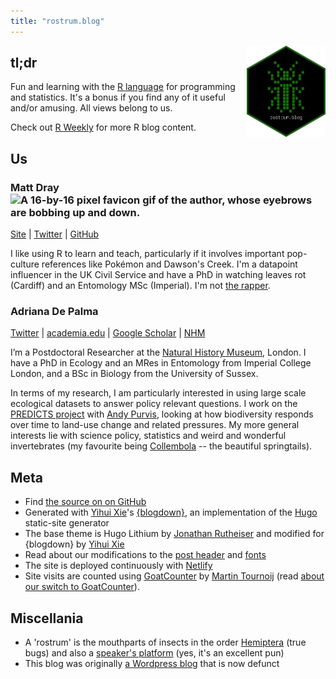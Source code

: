 ```yaml
---
title: "rostrum.blog"
---
```


<img src="https://raw.githubusercontent.com/matt-dray/stickers/master/output/rostrum_hex.png" alt="Hexagonal sticker with pixel-art of the the rostrum.blog insect logo on it." width="25%" align="right">


## tl;dr

Fun and learning with the [R language](https://www.r-project.org/) for programming and statistics. It's a bonus if you find any of it useful and/or amusing. All views belong to us.

Check out <a href='https://rweekly.org/' target="_blank">R Weekly</a> for more R blog content.

## Us

### Matt Dray <img src="https://raw.githubusercontent.com/matt-dray/postcard/master/favicon.ico" alt="A 16-by-16 pixel favicon gif of the author, whose eyebrows are bobbing up and down."/>

<a href='https://www.matt-dray.com' target="_blank">Site</a> | <a href='https://twitter.com/mattdray' target="_blank">Twitter</a> | <a href='https://github.com/matt-dray' target="_blank">GitHub</a>

I like using R to learn and teach, particularly if it involves important pop-culture references like Pokémon and Dawson's Creek. I'm a datapoint influencer in the UK Civil Service and have a PhD in watching leaves rot (Cardiff) and an Entomology MSc (Imperial). I'm not [the rapper](https://en.wikipedia.org/wiki/Dr._Dre). 

### Adriana De Palma

<a href='https://twitter.com/adpalma' target="_blank">Twitter</a> | <a href='https://nhm.academia.edu/AdrianaDePalma' target="_blank">academia.edu</a> | <a href='https://scholar.google.co.uk/citations?user=DhrCDz8AAAAJ&hl=en&oi=ao' target="_blank">Google Scholar</a> | <a href='http://www.nhm.ac.uk/our-science/departments-and-staff/staff-directory/adriana-de%20palma.html' target="_blank">NHM</a>

I’m a Postdoctoral Researcher at the [Natural History Museum](http://www.nhm.ac.uk/), London. I have a PhD in Ecology and an MRes in Entomology from Imperial College London, and a BSc in Biology from the University of Sussex.

In terms of my research, I am particularly interested in using large scale ecological datasets to answer policy relevant questions. I work on the [PREDICTS project](http://www.predicts.org.uk/) with [Andy Purvis](http://www.nhm.ac.uk/our-science/departments-and-staff/staff-directory/andy-purvis.html), looking at how biodiversity responds over time to land-use change and related pressures. My more general interests lie with science policy, statistics and weird and wonderful invertebrates (my favourite being [Collembola](https://en.wikipedia.org/wiki/Springtail) -- the beautiful springtails).

## Meta

* Find <a href='https://github.com/matt-dray/rostrum-blog' target="_blank">the source on on GitHub</a>
* Generated with <a href='https://yihui.name/en/' target="_blank">Yihui Xie</a>'s <a href='https://bookdown.org/yihui/blogdown/' target="_blank">{blogdown}</a>, an implementation of the <a href='https://gohugo.io' target="_blank">Hugo</a> static-site generator
* The base theme is Hugo Lithium by <a href='https://github.com/jrutheiser/hugo-lithium-theme' target="_blank">Jonathan Rutheiser</a> and modified for {blogdown} by <a href='https://github.com/yihui/hugo-lithium-theme' target="_blank">Yihui Xie</a>
* Read about our modifications to the <a href='https://www.rostrum.blog/2019/09/06/lithium-metadata/' target="_blank">post header</a> and <a href='https://www.rostrum.blog/2018/11/29/fontface-lithium/' target="_blank">fonts</a>
* The site is deployed continuously with <a href='https://www.netlify.com/' target="_blank">Netlify</a>
* Site visits are counted using <a href='https://www.goatcounter.com/' target="_blank">GoatCounter</a> by <a href='https://www.arp242.net/' target="_blank">Martin Tournoij</a> (read <a href='https://www.rostrum.blog/2020/09/16/goatcounter-blogdown/' target="_blank">about our switch to GoatCounter</a>).

## Miscellania

* A 'rostrum' is the mouthparts of insects in the order <a href='https://en.wikipedia.org/wiki/Hemiptera' target="_blank">Hemiptera</a> (true bugs) and also a <a href='https://en.wikipedia.org/wiki/Rostra' target="_blank">speaker's platform</a> (yes, it's an excellent pun)
* This blog was originally <a href='https://therostrumblog.wordpress.com/' target="_blank">a Wordpress blog</a> that is now defunct
